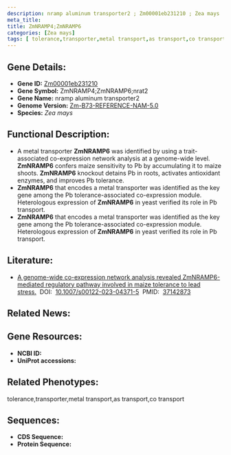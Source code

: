 ```yaml
---
description: nramp aluminum transporter2 ; Zm00001eb231210 ; Zea mays
meta_title:
title: ZmNRAMP4;ZmNRAMP6
categories: [Zea mays]
tags: [ tolerance,transporter,metal transport,as transport,co transport ]
---
```


## Gene Details:
- **Gene ID:**	[Zm00001eb231210]()
- **Gene Symbol:** ZmNRAMP4;ZmNRAMP6;nrat2
- **Gene Name:** nramp aluminum transporter2
- **Genome Version:** [Zm-B73-REFERENCE-NAM-5.0]()
- **Species:** *Zea mays*

## Functional Description:
   - A metal transporter **ZmNRAMP6** was identified by using a trait-associated co-expression network analysis at a genome-wide level. **ZmNRAMP6** confers maize sensitivity to Pb by accumulating it to maize shoots. **ZmNRAMP6** knockout detains Pb in roots, activates antioxidant enzymes, and improves Pb tolerance.
   - **ZmNRAMP6** that encodes a metal transporter was identified as the key gene among the Pb tolerance-associated co-expression module. Heterologous expression of **ZmNRAMP6** in yeast verified its role in Pb transport.
   - **ZmNRAMP6** that encodes a metal transporter was identified as the key gene among the Pb tolerance-associated co-expression module. Heterologous expression of **ZmNRAMP6** in yeast verified its role in Pb transport.

## Literature:
   - [A genome-wide co-expression network analysis revealed ZmNRAMP6-mediated regulatory pathway involved in maize tolerance to lead stress.]( https://link.springer.com/article/10.1007/s00122-023-04371-5)&nbsp;&nbsp;DOI:&nbsp;&nbsp;[10.1007/s00122-023-04371-5](https://link.springer.com/article/10.1007/s00122-023-04371-5)&nbsp;&nbsp;PMID:&nbsp;&nbsp;[37142873](https://pubmed.ncbi.nlm.nih.gov/37142873/)

## Related News:

## Gene Resources:
- **NCBI ID:** [](https://www.ncbi.nlm.nih.gov/gene/?term=)
- **UniProt accessions:** [](https://www.uniprot.org/uniprotkb//entry)

## Related Phenotypes:
tolerance,transporter,metal transport,as transport,co transport

## Sequences:
- **CDS Sequence:**
- **Protein Sequence:**
